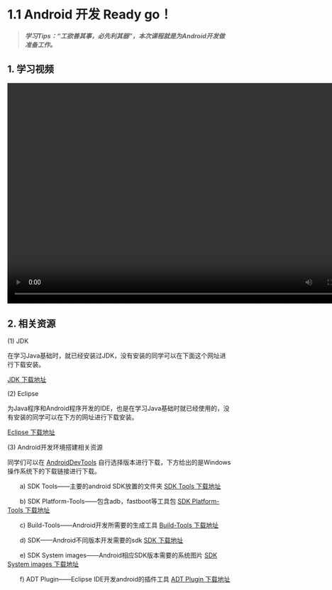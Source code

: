 # 1.1 Android 开发 Ready go！

>##### 学习Tips：“工欲善其事，必先利其器”，本次课程就是为Android开发做准备工作。

## 1. 学习视频

<video src="https://v.qq.com/iframe/player.html?vid=z0180bhmznp&tiny=0&auto=0" width="800" height="498" controls="controls">
</video>

## 2. 相关资源

(1) JDK

在学习Java基础时，就已经安装过JDK，没有安装的同学可以在下面这个网址进行下载安装。

[JDK 下载地址](http://www.oracle.com/technetwork/java/javase/downloads/index-jsp-138363.html)

(2) Eclipse

为Java程序和Android程序开发的IDE，也是在学习Java基础时就已经使用的，没有安装的同学可以在下方的网址进行下载安装。

[Eclipse 下载地址](http://www.eclipse.org/downloads/)

(3) Android开发环境搭建相关资源

同学们可以在 [AndroidDevTools](http://www.androiddevtools.cn/) 自行选择版本进行下载，下方给出的是Windows操作系统下的下载链接进行下载。

　　a) SDK Tools——主要的android SDK放置的文件夹 [SDK Tools 下载地址](http://cs.ananas.chaoxing.com/download/55e94057e4b030b228d9a327)
  
　　b) SDK Platform-Tools——包含adb，fastboot等工具包 [SDK Platform-Tools 下载地址](http://cs.ananas.chaoxing.com/download/55e9417ae4b030b228d9a343)
  
　　c) Build-Tools——Android开发所需要的生成工具 [Build-Tools 下载地址](http://cs.ananas.chaoxing.com/download/55e941dde4b030b228d9a346)
  
　　d) SDK——Android不同版本开发需要的sdk [SDK 下载地址](http://cs.ananas.chaoxing.com/download/55e94275e4b030b228d9a34d)
  
　　e) SDK System images——Android相应SDK版本需要的系统图片 [SDK System images 下载地址](http://cs.ananas.chaoxing.com/download/55e9456fe4b030b228d9a3b5)
  
　　f) ADT Plugin——Eclipse IDE开发android的插件工具 [ADT Plugin 下载地址](http://cs.ananas.chaoxing.com/download/55e946d7e4b030b228d9a407)
  